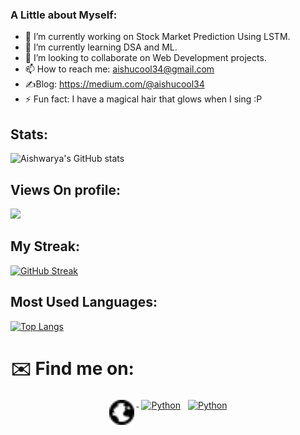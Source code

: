 ### A Little about Myself:

- 🔭 I’m currently working on Stock Market Prediction Using LSTM.
- 🌱 I’m currently learning DSA and ML.
- 👯 I’m looking to collaborate on Web Development projects.
- 📫 How to reach me: aishucool34@gmail.com
- ✍️Blog: https://medium.com/@aishucool34
- ⚡ Fun fact: I have a magical hair that glows when I sing :P

## Stats:
![Aishwarya's GitHub stats](https://github-readme-stats.vercel.app/api?username=aishu19-dotcom&show_icons=true&theme=radical)

## Views On profile:
![](https://komarev.com/ghpvc/?username=aishu19-dotcom&color=orange)

## My Streak:
[![GitHub Streak](http://github-readme-streak-stats.herokuapp.com?user=aishu19-dotcom)](https://git.io/streak-stats)

## Most Used Languages:
[![Top Langs](https://github-readme-stats.vercel.app/api/top-langs/?username=aishu19-dotcom)](https://github.com/aishu19-dotcom/github-readme-stats)

# ✉️ Find me on:


<p align="center">
 <a href="https://github.com/aishu19-dotcom/" target="_blank" rel="noopener noreferrer"> <img src="https://raw.githubusercontent.com/iconic/open-iconic/master/svg/globe.svg" alt="Python" height="40" style="vertical-align:top; margin:4px"> </a>
 <a href="https://www.linkedin.com/in/a-p-aishwarya-lakshmi-7741a3204/" target="_blank" rel="noopener noreferrer"> <img src="https://cdn.jsdelivr.net/npm/simple-icons@v3/icons/linkedin.svg" alt="Python" height="40" style="vertical-align:top; margin:4px"></a>
 <a href="mailto:aishucool34@gmail.com"> <img src="https://cdn.jsdelivr.net/npm/simple-icons@v3/icons/gmail.svg" alt="Python" height="40" style="vertical-align:top; margin:4px"></a>
</p>
